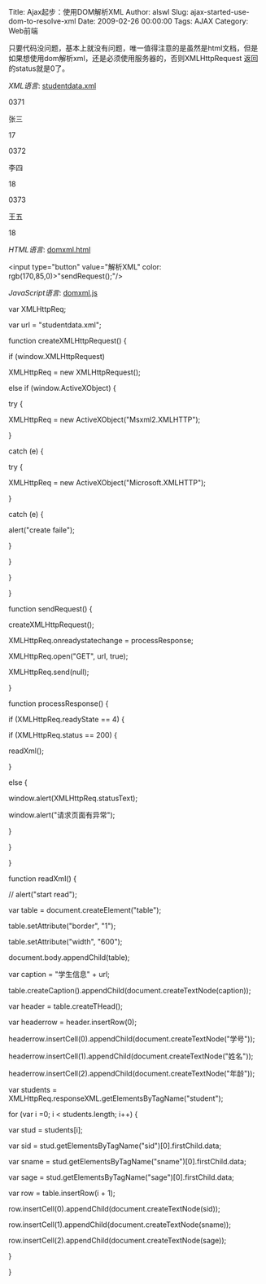 Title: Ajax起步：使用DOM解析XML
Author: alswl
Slug: ajax-started-use-dom-to-resolve-xml
Date: 2009-02-26 00:00:00
Tags: AJAX
Category: Web前端

只要代码没问题，基本上就没有问题，唯一值得注意的是虽然是html文档，但是如果想使用dom解析xml，还是必须使用服务器的，否则XMLHttpRequest
返回的status就是0了。

_XML语言_: [studentdata.xml](http://www.fayaa.com/code/view//)

<?xml version="1.0" encoding="UTF-8"?>

<classmates>

<student>

<sid>0371</sid>

<sname>张三</sname>

<sage>17</sage></student><student>

<sid>0372</sid>

<sname>李四</sname>

<sage>18</sage></student><student>

<sid>0373</sid>

<sname>王五</sname>

<sage>18</sage></student></classmates>

_HTML语言_: [domxml.html](http://www.fayaa.com/code/view//)

<!DOCTYPE html PUBLIC "-//W3C//DTD HTML 4.01 Transitional//EN"
"http://www.w3.org/TR/html4/loose.dtd">

<html>

<head>

<meta http-equiv="Content-Type" content="text/html; charset=UTF-8">

<title>使用DOM解析XML</title>

<script type="text/javascript" src="domxml.js"></script>

</head>

<body>

<form>

<input type="button" value="解析XML" color: rgb(170,85,0)>"sendRequest();"/>

</form>

</body>

</html>

_JavaScript语言_: [domxml.js](http://www.fayaa.com/code/view//)

var XMLHttpReq;

var url = "studentdata.xml";

function createXMLHttpRequest() {

if (window.XMLHttpRequest)

XMLHttpReq = new XMLHttpRequest();

else if (window.ActiveXObject) {

try {

XMLHttpReq = new ActiveXObject("Msxml2.XMLHTTP");

}

catch (e) {

try {

XMLHttpReq = new ActiveXObject("Microsoft.XMLHTTP");

}

catch (e) {

alert("create faile");

}

}

}

}

function sendRequest() {

createXMLHttpRequest();

XMLHttpReq.onreadystatechange = processResponse;

XMLHttpReq.open("GET", url, true);

XMLHttpReq.send(null);

}

function processResponse() {

if (XMLHttpReq.readyState == 4) {

if (XMLHttpReq.status == 200) {

readXml();

}

else {

window.alert(XMLHttpReq.statusText);

window.alert("请求页面有异常");

}

}

}

function readXml() {

// alert("start read");

var table = document.createElement("table");

table.setAttribute("border", "1");

table.setAttribute("width", "600");

document.body.appendChild(table);

var caption = "学生信息" + url;

table.createCaption().appendChild(document.createTextNode(caption));

var header = table.createTHead();

var headerrow = header.insertRow(0);

headerrow.insertCell(0).appendChild(document.createTextNode("学号"));

headerrow.insertCell(1).appendChild(document.createTextNode("姓名"));

headerrow.insertCell(2).appendChild(document.createTextNode("年龄"));

var students = XMLHttpReq.responseXML.getElementsByTagName("student");

  
for (var i =0; i < students.length; i++) {

var stud = students[i];

var sid = stud.getElementsByTagName("sid")[0].firstChild.data;

var sname = stud.getElementsByTagName("sname")[0].firstChild.data;

var sage = stud.getElementsByTagName("sage")[0].firstChild.data;

var row = table.insertRow(i + 1);

row.insertCell(0).appendChild(document.createTextNode(sid));

row.insertCell(1).appendChild(document.createTextNode(sname));

row.insertCell(2).appendChild(document.createTextNode(sage));

}

}

